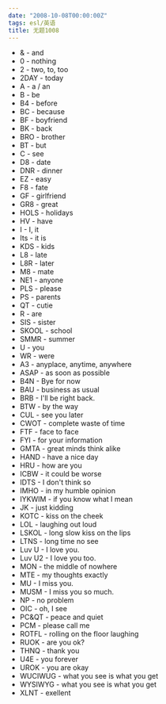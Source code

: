 ```yaml
---
date: "2008-10-08T00:00:00Z"
tags: esl/英语
title: 无题1008
---
```


* & - and
* 0 - nothing
* 2 - two, to, too
* 2DAY - today
* A - a / an
* B - be
* B4 - before
* BC - because
* BF - boyfriend
* BK - back
* BRO - brother
* BT - but
* C - see
* D8 - date
* DNR - dinner
* EZ - easy
* F8 - fate
* GF - girlfriend
* GR8 - great
* HOLS - holidays
* HV - have
* I - I, it
* Its - it is
* KDS - kids
* L8 - late
* L8R - later
* M8 - mate
* NE1 - anyone
* PLS - please
* PS - parents
* QT - cutie
* R - are
* SIS - sister
* SKOOL - school
* SMMR - summer
* U - you
* WR - were
* A3 - anyplace, anytime, anywhere
* ASAP - as soon as possible
* B4N - Bye for now
* BAU - business as usual
* BRB - I'll be right back.
* BTW - by the way
* CUL - see you later
* CWOT - complete waste of time
* FTF - face to face
* FYI - for your information
* GMTA - great minds think alike
* HAND - have a nice day
* HRU - how are you
* ICBW - it could be worse
* IDTS - I don't think so
* IMHO - in my humble opinion
* IYKWIM - if you know what I mean
* JK - just kidding
* KOTC - kiss on the cheek
* LOL - laughing out loud
* LSKOL - long slow kiss on the lips
* LTNS - long time no see
* Luv U - I love you.
* Luv U2 - I love you too.
* MON - the middle of nowhere
* MTE - my thoughts exactly
* MU - I miss you.
* MUSM - I miss you so much.
* NP - no problem
* OIC - oh, I see
* PC&QT - peace and quiet
* PCM - please call me
* ROTFL - rolling on the floor laughing
* RUOK - are you ok?
* THNQ - thank you
* U4E - you forever
* UROK - you are okay
* WUCIWUG - what you see is what you get
* WYSIWYG - what you see is what you get
* XLNT - exellent
